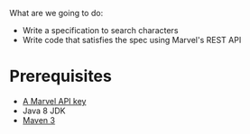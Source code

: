 What are we going to do:

* Write a specification to search characters
* Write code that satisfies the spec using Marvel's REST API

Prerequisites
=============


* [A Marvel API key](https://developer.marvel.com/account)
* Java 8 JDK
* [Maven 3](http://maven.apache.org/)

